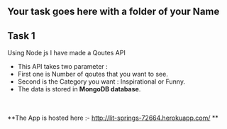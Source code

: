 ## Your task goes here with a folder of your Name
## Task 1

Using Node js I have made a Qoutes API 
- This API takes two parameter :
- First one is Number of qoutes that you want to see.
- Second is the Category you want : Inspirational or Funny.
- The data is stored in **MongoDB database**.



                               
<br><br>**The App is hosted here :- http://lit-springs-72664.herokuapp.com/ **<br>



